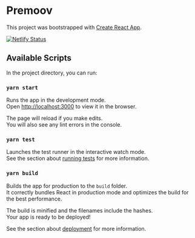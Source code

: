 # Premoov

This project was bootstrapped with [Create React App](https://github.com/facebook/create-react-app).

[![Netlify Status](https://api.netlify.com/api/v1/badges/46a4ca0c-39de-48b9-becd-0326bb05450d/deploy-status)](https://app.netlify.com/sites/goofy-darwin-f0faf8/deploys)

## Available Scripts

In the project directory, you can run:

### `yarn start`

Runs the app in the development mode.<br />
Open [http://localhost:3000](http://localhost:3000) to view it in the browser.

The page will reload if you make edits.<br />
You will also see any lint errors in the console.

### `yarn test`

Launches the test runner in the interactive watch mode.<br />
See the section about [running tests](https://facebook.github.io/create-react-app/docs/running-tests) for more information.

### `yarn build`

Builds the app for production to the `build` folder.<br />
It correctly bundles React in production mode and optimizes the build for the best performance.

The build is minified and the filenames include the hashes.<br />
Your app is ready to be deployed!

See the section about [deployment](https://facebook.github.io/create-react-app/docs/deployment) for more information.
